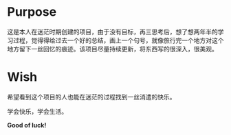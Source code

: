 # Purpose

这是本人在迷茫时期创建的项目，由于没有目标，再三思考后，想了想两年半的学习过程，觉得得给过去一个好的总结，画上一个句号，就像旅行完一个地方对这个地方留下一丝回忆的痕迹。该项目尽量持续更新，将东西写的很深入，很美观。



# Wish

希望看到这个项目的人也能在迷茫的过程找到一丝消遣的快乐。

学会快乐，学会生活。

**Good of luck!**